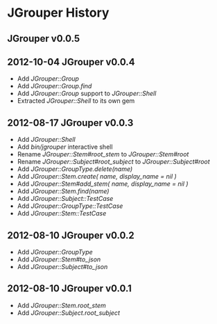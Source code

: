 JGrouper History
================

JGrouper v0.0.5
---------------

2012-10-04 JGrouper v0.0.4
--------------------------
* Add *JGrouper::Group*
* Add *JGrouper::Group.find*
* Add *JGrouper::Group* support to *JGrouper::Shell*
* Extracted *JGrouper::Shell* to its own gem


2012-08-17 JGrouper v0.0.3
--------------------------
* Add *JGrouper::Shell*
* Add *bin/jgrouper* interactive shell
* Rename *JGrouper::Stem#root_stem* to *JGrouper::Stem#root*
* Rename *JGrouper::Subject#root_subject* to *JGrouper::Subject#root*
* Add *JGrouper::GroupType.delete(name)*
* Add *JGrouper::Stem.create( name, display_name = nil )*
* Add *JGrouper::Stem#add_stem( name, display_name = nil )*
* Add *JGrouper::Stem.find(name)*
* Add *JGrouper::Subject::TestCase*
* Add *JGrouper::GroupType::TestCase*
* Add *JGrouper::Stem::TestCase*


2012-08-10 JGrouper v0.0.2
--------------------------
* Add *JGrouper::GroupType*
* Add *JGrouper::Stem#to_json*
* Add *JGrouper::Subject#to_json*


2012-08-10 JGrouper v0.0.1
--------------------------
* Add *JGrouper::Stem.root_stem*
* Add *JGrouper::Subject.root_subject*

